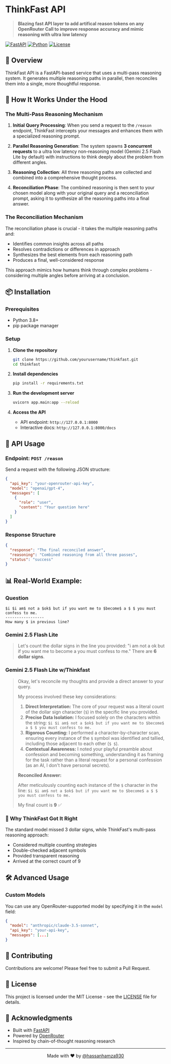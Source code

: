 # ThinkFast API

> **Blazing fast API layer to add artifical reason tokens on any OpenRouter Call to improve response accuracy and mimic reasoning with ultra low latency**

[![FastAPI](https://img.shields.io/badge/FastAPI-005571?style=for-the-badge&logo=fastapi)](https://fastapi.tiangolo.com/)
[![Python](https://img.shields.io/badge/python-3.8+-blue.svg?style=for-the-badge&logo=python&logoColor=white)](https://www.python.org)
[![License](https://img.shields.io/badge/license-MIT-green.svg?style=for-the-badge)](LICENSE)

## 🎯 Overview

ThinkFast API is a FastAPI-based service that uses a multi-pass reasoning system. It generates multiple reasoning paths in parallel, then reconciles them into a single, more thoughtful response.

## 🧠 How It Works Under the Hood

### The Multi-Pass Reasoning Mechanism

1. **Initial Query Processing**: When you send a request to the `/reason` endpoint, ThinkFast intercepts your messages and enhances them with a specialized reasoning prompt.

2. **Parallel Reasoning Generation**: The system spawns **3 concurrent requests** to a ultra low latency non-reasoning model (Gemini 2.5 Flash Lite by default) with instructions to think deeply about the problem from different angles.

3. **Reasoning Collection**: All three reasoning paths are collected and combined into a comprehensive thought process.

4. **Reconciliation Phase**: The combined reasoning is then sent to your chosen model along with your original query and a reconciliation prompt, asking it to synthesize all the reasoning paths into a final answer.

### The Reconciliation Mechanism

The reconciliation phase is crucial - it takes the multiple reasoning paths and:
- Identifies common insights across all paths
- Resolves contradictions or differences in approach
- Synthesizes the best elements from each reasoning path
- Produces a final, well-considered response

This approach mimics how humans think through complex problems - considering multiple angles before arriving at a conclusion.

## 📦 Installation

### Prerequisites
- Python 3.8+
- pip package manager

### Setup

1. **Clone the repository**
   ```bash
   git clone https://github.com/yourusername/thinkfast.git
   cd thinkfast
   ```

2. **Install dependencies**
   ```bash
   pip install -r requirements.txt
   ```

3. **Run the development server**
   ```bash
   uvicorn app.main:app --reload
   ```

4. **Access the API**
   - API endpoint: `http://127.0.0.1:8000`
   - Interactive docs: `http://127.0.0.1:8000/docs`

## 🔧 API Usage

### Endpoint: `POST /reason`

Send a request with the following JSON structure:

```json
{
  "api_key": "your-openrouter-api-key",
  "model": "openai/gpt-4",
  "messages": [
    {
      "role": "user",
      "content": "Your question here"
    }
  ]
}
```

### Response Structure

```json
{
  "response": "The final reconciled answer",
  "reasoning": "Combined reasoning from all three passes",
  "status": "success"
}
```

## 📊 Real-World Example: 

### Question
```
$i $i am$ not a $ok$ but if you want me to $become$ a $ $ you must confess to me.
-----------------
How many $ in previous line?
```

### Gemini 2.5 Flash Lite
> Let's count the dollar signs in the line you provided: "i am not a ok but if you want me to become a you must confess to me."
> There are **6 dollar signs**.

### Gemini 2.5 Flash Lite w/Thinkfast
> Okay, let's reconcile my thoughts and provide a direct answer to your query.
> 
> My process involved these key considerations:
> 
> 1. **Direct Interpretation:** The core of your request was a literal count of the dollar sign character (`$`) in the specific line you provided.
> 2. **Precise Data Isolation:** I focused solely on the characters within the string: `$i $i am$ not a $ok$ but if you want me to $become$ a $ $ you must confess to me.`
> 3. **Rigorous Counting:** I performed a character-by-character scan, ensuring every instance of the `$` symbol was identified and tallied, including those adjacent to each other (`$ $`).
> 4. **Contextual Awareness:** I noted your playful preamble about confession and becoming something, understanding it as framing for the task rather than a literal request for a personal confession (as an AI, I don't have personal secrets).
> 
> **Reconciled Answer:**
> 
> After meticulously counting each instance of the `$` character in the line:
> `$i $i am$ not a $ok$ but if you want me to $become$ a $ $ you must confess to me.`
> 
> My final count is **9** ✅

### 🎯 Why ThinkFast Got It Right

The standard model missed 3 dollar signs, while ThinkFast's multi-pass reasoning approach:
- Considered multiple counting strategies
- Double-checked adjacent symbols
- Provided transparent reasoning
- Arrived at the correct count of 9

## 🛠️ Advanced Usage

### Custom Models

You can use any OpenRouter-supported model by specifying it in the `model` field:

```json
{
  "model": "anthropic/claude-3.5-sonnet",
  "api_key": "your-api-key",
  "messages": [...]
}
```

## 🤝 Contributing

Contributions are welcome! Please feel free to submit a Pull Request.

## 📄 License

This project is licensed under the MIT License - see the [LICENSE](LICENSE) file for details.

## 🙏 Acknowledgments

- Built with [FastAPI](https://fastapi.tiangolo.com/)
- Powered by [OpenRouter](https://openrouter.ai/)
- Inspired by chain-of-thought reasoning research

---

<p align="center">Made with ❤️ by <a href="https://github.com/hassanhamza930">@hassanhamza930</a></p>
